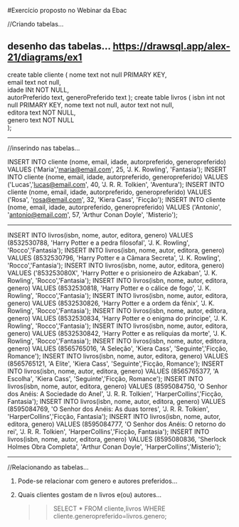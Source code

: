 #Exercício proposto no Webinar da Ebac

//Criando tabelas...

## desenho das tabelas... https://drawsql.app/alex-21/diagrams/ex1

create table cliente (
nome text not null PRIMARY KEY,  
 email text not null,  
 idade INt NOT NULL,  
 autorPreferido text,
generoPreferido text
);
create table livros (
isbn int not null PRIMARY KEY,
nome text not null,
autor text not null,  
 editora text NOT NULL,  
 genero text NOT NULL  
);

---

//inserindo nas tabelas...

INSERT INTO cliente (nome, email, idade, autorpreferido, generopreferido)
VALUES ('Maria','maria@email.com', 25, 'J. K. Rowling', 'Fantasia');
INSERT INTO cliente (nome, email, idade, autorpreferido, generopreferido)
VALUES ('Lucas','lucas@email.com', 40, 'J. R. R. Tolkien', 'Aventura');
INSERT INTO cliente (nome, email, idade, autorpreferido, generopreferido)
VALUES ('Rosa', 'rosa@email.com', 32, 'Kiera Cass', 'Ficção');
INSERT INTO cliente (nome, email, idade, autorpreferido, generopreferido)
VALUES ('Antonio', 'antonio@email.com', 57, 'Arthur Conan Doyle', 'Misterio');

---

INSERT INTO livros(isbn, nome, autor, editora, genero)
VALUES (8532530788, 'Harry Potter e a pedra filosofal', 'J. K. Rowling', 'Rocco','Fantasia');
INSERT INTO livros(isbn, nome, autor, editora, genero)
VALUES (8532530796, 'Harry Potter e a Câmara Secreta', 'J. K. Rowling', 'Rocco','Fantasia');
INSERT INTO livros(isbn, nome, autor, editora, genero)
VALUES ('853253080X', 'Harry Potter e o prisioneiro de Azkaban', 'J. K. Rowling', 'Rocco','Fantasia');
INSERT INTO livros(isbn, nome, autor, editora, genero)
VALUES (8532530818, 'Harry Potter e o cálice de fogo', 'J. K. Rowling', 'Rocco','Fantasia');
INSERT INTO livros(isbn, nome, autor, editora, genero)
VALUES (8532530826, 'Harry Potter e a ordem da fênix', 'J. K. Rowling', 'Rocco','Fantasia');
INSERT INTO livros(isbn, nome, autor, editora, genero)
VALUES (8532530834, 'Harry Potter e o enigma do príncipe', 'J. K. Rowling', 'Rocco','Fantasia');
INSERT INTO livros(isbn, nome, autor, editora, genero)
VALUES (8532530842, 'Harry Potter e as relíquias da morte', 'J. K. Rowling', 'Rocco','Fantasia');
INSERT INTO livros(isbn, nome, autor, editora, genero)
VALUES (8565765016, 'A Seleção', 'Kiera Cass', 'Seguinte','Ficção, Romance');
INSERT INTO livros(isbn, nome, autor, editora, genero)
VALUES (8565765121, 'A Elite', 'Kiera Cass', 'Seguinte','Ficção, Romance');
INSERT INTO livros(isbn, nome, autor, editora, genero)
VALUES (8565765377, 'A Escolha', 'Kiera Cass', 'Seguinte','Ficção, Romance');
INSERT INTO livros(isbn, nome, autor, editora, genero)
VALUES (8595084750, 'O Senhor dos Anéis: A Sociedade do Anel', 'J. R. R. Tolkien', 'HarperCollins','Ficção, Fantasia');
INSERT INTO livros(isbn, nome, autor, editora, genero)
VALUES (8595084769, 'O Senhor dos Anéis: As duas torres', 'J. R. R. Tolkien', 'HarperCollins','Ficção, Fantasia');
INSERT INTO livros(isbn, nome, autor, editora, genero)
VALUES (8595084777, 'O Senhor dos Anéis: O retorno do rei', 'J. R. R. Tolkien', 'HarperCollins','Ficção, Fantasia');
INSERT INTO livros(isbn, nome, autor, editora, genero)
VALUES (8595080836, 'Sherlock Holmes Obra Completa', 'Arthur Conan Doyle', 'HarperCollins','Misterio');

---

//Relacionando as tabelas...

1. Pode-se relacionar com genero e autores preferidos...

2. Quais clientes gostam de n livros e(ou) autores...
   > > SELECT \* FROM cliente,livros WHERE cliente.generopreferido=livros.genero;

